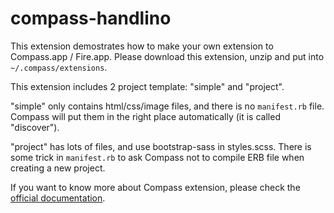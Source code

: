 compass-handlino
================

This extension demostrates how to make your own extension to Compass.app / Fire.app. Please download this extension, unzip and put into `~/.compass/extensions`.

This extension includes 2 project template: "simple" and "project".

"simple" only contains html/css/image files, and there is no `manifest.rb` file. Compass will put them in the right place automatically (it is called "discover").

"project" has lots of files, and use bootstrap-sass in styles.scss. There is some trick in `manifest.rb` to ask Compass not to compile ERB file when creating a new project.

If you want to know more about Compass extension, please check the [official documentation](http://compass-style.org/help/tutorials/extensions/).
